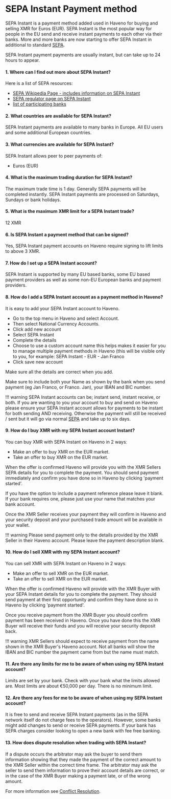# SEPA Instant Payment method

SEPA Instant is a payment method added used in Haveno for buying and selling XMR for Euros (EUR).
SEPA Instant is the most popular way for people in the EU send and receive instant payments to each other via their banks. More and more banks are now starting to offer SEPA Instant in additional to standard [SEPA](SEPA.md).

SEPA Instant payment payments are usually instant, but can take up to 24 hours to appear.

#### 1. Where can I find out more about SEPA Instant?

Here is a list of SEPA resources:

- [SEPA Wikipedia Page - includes information on SEPA Instant](https://en.wikipedia.org/wiki/Single_Euro_Payments_Area)
- [SEPA regulator page on SEPA Instant](https://www.europeanpaymentscouncil.eu/what-we-do/sepa-instant-credit-transfer/)
- [list of participating banks](https://www.europeanpaymentscouncil.eu/what-we-do/be-involved/register-participants/registers-participants-sepa-payment-schemes)

#### 2. What countries are available for SEPA Instant?

SEPA Instant payments are available to many banks in Europe. All EU users and some additional European countries.

#### 3. What currencies are available for SEPA Instant?

SEPA Instant allows peer to peer payments of:

- Euros (EUR)

#### 4. What is the maximum trading duration for SEPA Instant?

The maximum trade time is 1 day. Generally SEPA payments will be completed instantly. SEPA Instant payments are processed on Saturdays, Sundays or bank holidays.

#### 5. What is the maximum XMR limit for a SEPA Instant trade?

12 XMR

#### 6. Is SEPA Instant a payment method that can be signed?

Yes, SEPA Instant payment accounts on Haveno require signing to lift limits to above 3 XMR.

#### 7. How do I set up a SEPA Instant account?

SEPA Instant is supported by many EU based banks, some EU based payment providers as well as some non-EU European banks and payment providers.

#### 8. How do I add a SEPA Instant account as a payment method in Haveno?

It is easy to add your SEPA Instant account to Haveno.

- Go to the top menu in Haveno and select Account.
- Then select National Currency Accounts.
- Click add new account
- Select SEPA Instant
- Complete the details
- Choose to use a custom account name this helps makes it easier for you to manage multiple payment methods in Haveno (this will be visible only to you, for example: SEPA Instant - EUR - Jan Franco
- Click save new account

Make sure all the details are correct when you add.

Make sure to include both your Name as shown by the bank when you send payment (eg Jan Franco, or Franco. Jan), your IBAN and BIC number.

!!! warning
    SEPA Instant accounts can be; instant send, instant receive, or both. If you are wanting to you your account to buy and send on Haveno please ensure your SEPA Instant account allows for payments to be instant for both sending AND receiving. Otherwise the payment will still be received / sent but it will go via normal [SEPA](SEPA.md) and take up to six days.

#### 9. How do I buy XMR with my SEPA Instant account Instant?

You can buy XMR with SEPA Instant on Haveno in 2 waysː

- Make an offer to buy XMR on the EUR market.
- Take an offer to buy XMR on the EUR market.

When the offer is confirmed Haveno will provide you with the XMR Sellers SEPA details for you to complete the payment. You should send payment immediately and confirm you have done so in Haveno by clicking 'payment started'.

If you have the option to include a payment reference please leave it blank. If your bank requires one, please just use your name that matches your bank account.

Once the XMR Seller receives your payment they will confirm in Haveno and your security deposit and your purchased trade amount will be available in your wallet.

!!! warning
    Please send payment only to the details provided by the XMR Seller in their Haveno account. Please leave the payment description blank.

#### 10. How do I sell XMR with my SEPA Instant account?

You can sell XMR with SEPA Instant on Haveno in 2 waysː

- Make an offer to sell XMR on the EUR market.
- Take an offer to sell XMR on the EUR market.

When the offer is confirmed Haveno will provide with the XMR Buyer with your SEPA Instant details for you to complete the payment. They should send payment at their first opportunity and confirm they have done so in Haveno by clicking 'payment started'.

Once you receive payment from the XMR Buyer you should confirm payment has been received in Haveno. Once you have done this the XMR Buyer will receive their funds and you will receive your security deposit back.

!!! warning
    XMR Sellers should expect to receive payment from the name shown in the XMR Buyer's Haveno account. Not all banks will show the IBAN and BIC number the payment came from but the name must match.

#### 11. Are there any limits for me to be aware of when using my SEPA Instant account?

Limits are set by your bank. Check with your bank what the limits allowed are. Most limits are about €50,000 per day. There is no minimum limit.

#### 12. Are there any fees for me to be aware of when using my SEPA Instant account?

It is free to send and receive SEPA Instant payments (as in the SEPA network itself do not charge fees to the operators). However, some banks might add changes to send or receive SEPA payments. If your bank has SEPA charges consider looking to open a new bank with fee free banking.

#### 13. How does dispute resolution when trading with SEPA Instant?

If a dispute occurs the arbitrator may ask the buyer to send them information showing that they made the payment of the correct amount to the XMR Seller within the correct time frame.
The arbitrator may ask the seller to send them information to prove their account details are correct, or in the case of the XMR Buyer making a payment late, or of the wrong amount.

For more information see [Conflict Resolution](../conflict-resolution.md).
